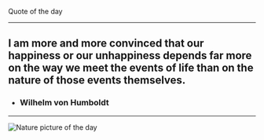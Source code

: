 Quote of the day***## I am more and more convinced that our happiness or our unhappiness depends far more on the way we meet the events of life than on the nature of those events themselves. - ### Wilhelm von Humboldt***<img src="https://www.naturepicoftheday.com//npods/2021/march/sage_in_the_fog_800w.jpg" alt="Nature picture of the day">